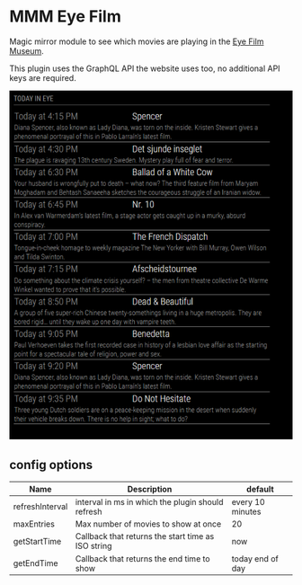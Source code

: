 # MMM Eye Film

Magic mirror module to see which movies are playing in the [Eye Film Museum](https://www.eyefilm.nl/).

This plugin uses the GraphQL API the website uses too, no additional API keys are required.

![Picture of the plugin showing todays movies](img/eye-film.png)

## config options

| Name            | Description                                        | default          |
| --------------- | -------------------------------------------------- | ---------------- |
| refreshInterval | interval in ms in which the plugin should refresh  | every 10 minutes |
| maxEntries      | Max number of movies to show at once               | 20               |
| getStartTime    | Callback that returns the start time as ISO string | now              |
| getEndTime      | Callback that returns the end time to show         | today end of day |
